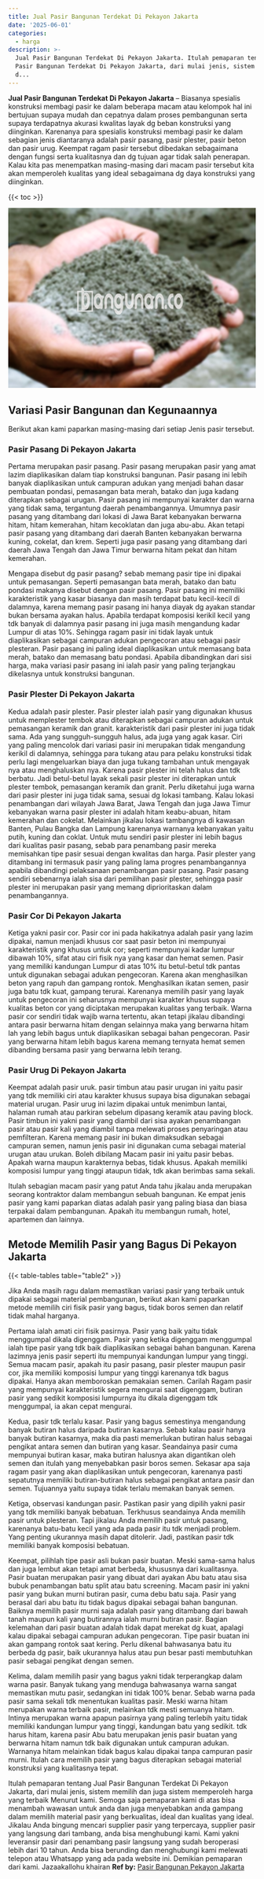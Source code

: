 ```yaml
---
title: Jual Pasir Bangunan Terdekat Di Pekayon Jakarta
date: '2025-06-01'
categories:
  - harga
description: >-
  Jual Pasir Bangunan Terdekat Di Pekayon Jakarta. Itulah pemaparan tentang Jual
  Pasir Bangunan Terdekat Di Pekayon Jakarta, dari mulai jenis, sistem memilih
  d...
---
```


**Jual Pasir Bangunan Terdekat Di Pekayon Jakarta** – Biasanya spesialis konstruksi membagi pasir ke dalam beberapa macam atau kelompok hal ini bertujuan supaya mudah dan cepatnya dalam proses pembangunan serta supaya terdapatnya akurasi kwalitas layak dg beban konstruksi yang diinginkan. Karenanya para spesialis konstruksi membagi pasir ke dalam sebagian jenis diantaranya adalah pasir pasang, pasir plester, pasir beton dan pasir urug. Keempat ragam pasir tersebut dibedakan sebagaimana dengan fungsi serta kualitasnya dan dg tujuan agar tidak salah penerapan. Kalau kita pas menempatkan masing-masing dari macam pasir tersebut kita akan memperoleh kualitas yang ideal sebagaimana dg daya konstruksi yang diinginkan.

{{< toc >}}

![Jual Pasir Bangunan Terdekat Di Pekayon Jakarta](/images/jual-pasir-bangunan-49.png)

## Variasi Pasir Bangunan dan Kegunaannya

Berikut akan kami paparkan masing-masing dari setiap Jenis pasir tersebut.

### Pasir Pasang Di Pekayon Jakarta

Pertama merupakan pasir pasang. Pasir pasang merupakan pasir yang amat lazim diaplikasikan dalam tiap konstruksi bangunan. Pasir pasang ini lebih banyak diaplikasikan untuk campuran adukan yang menjadi bahan dasar pembuatan pondasi, pemasangan bata merah, batako dan juga kadang diterapkan sebagai urugan. Pasir pasang ini mempunyai karakter dan warna yang tidak sama, tergantung daerah penambangannya. Umumnya pasir pasang yang ditambang dari lokasi di Jawa Barat kebanyakan berwarna hitam, hitam kemerahan, hitam kecoklatan dan juga abu-abu. Akan tetapi pasir pasang yang ditambang dari daerah Banten kebanyakan berwarna kuning, cokelat, dan krem. Seperti juga pasir pasang yang ditambang dari daerah Jawa Tengah dan Jawa Timur berwarna hitam pekat dan hitam kemerahan.

Mengapa disebut dg pasir pasang? sebab memang pasir tipe ini dipakai untuk pemasangan. Seperti pemasangan bata merah, batako dan batu pondasi makanya disebut dengan pasir pasang. Pasir pasang ini memiliki karakteristik yang kasar biasanya dan masih terdapat batu kecil-kecil di dalamnya, karena memang pasir pasang ini hanya diayak dg ayakan standar bukan bersama ayakan halus. Apabila terdapat komposisi kerikil kecil yang tdk banyak di dalamnya pasir pasang ini juga masih mengandung kadar Lumpur di atas 10%. Sehingga ragam pasir ini tidak layak untuk diaplikasikan sebagai campuran adukan pengecoran atau sebagai pasir plesteran. Pasir pasang ini paling ideal diaplikasikan untuk memasang bata merah, batako dan memasang batu pondasi. Apabila dibandingkan dari sisi harga, maka variasi pasir pasang ini ialah pasir yang paling terjangkau dikelasnya untuk konstruksi bangunan.

### Pasir Plester Di Pekayon Jakarta

Kedua adalah pasir plester. Pasir plester ialah pasir yang digunakan khusus untuk memplester tembok atau diterapkan sebagai campuran adukan untuk pemasangan keramik dan granit. karakteristik dari pasir plester ini juga tidak sama. Ada yang sungguh-sungguh halus, ada juga yang agak kasar. Ciri yang paling mencolok dari variasi pasir ini merupakan tidak mengandung kerikil di dalamnya, sehingga para tukang atau para pelaku konstruksi tidak perlu lagi mengeluarkan biaya dan juga tukang tambahan untuk mengayak nya atau menghaluskan nya. Karena pasir plester ini telah halus dan tdk berbatu. Jadi betul-betul layak sekali pasir plester ini diterapkan untuk plester tembok, pemasangan keramik dan granit. Perlu diketahui juga warna dari pasir plester ini juga tidak sama, sesuai dg lokasi tambang. Kalau lokasi penambangan dari wilayah Jawa Barat, Jawa Tengah dan juga Jawa Timur kebanyakan warna pasir plester ini adalah hitam keabu-abuan, hitam kemerahan dan cokelat. Melainkan jikalau lokasi tambangnya di kawasan Banten, Pulau Bangka dan Lampung karenanya warnanya kebanyakan yaitu putih, kuning dan coklat. Untuk mutu sendiri pasir plester ini lebih bagus dari kualitas pasir pasang, sebab para penambang pasir mereka memisahkan tipe pasir sesuai dengan kwalitas dan harga. Pasir plester yang ditambang ini termasuk pasir yang paling lama progres penambangannya apabila dibandingi pelaksanaan penambangan pasir pasang. Pasir pasang sendiri sebenarnya ialah sisa dari pemilihan pasir plester, sehingga pasir plester ini merupakan pasir yang memang diprioritaskan dalam penambangannya.

### Pasir Cor Di Pekayon Jakarta

Ketiga yakni pasir cor. Pasir cor ini pada hakikatnya adalah pasir yang lazim dipakai, namun menjadi khusus cor saat pasir beton ini mempunyai karakteristik yang khusus untuk cor; seperti mempunyai kadar lumpur dibawah 10%, sifat atau ciri fisik nya yang kasar dan hemat semen. Pasir yang memiliki kandungan Lumpur di atas 10% itu betul-betul tdk pantas untuk digunakan sebagai adukan pengecoran. Karena akan menghasilkan beton yang rapuh dan gampang rontok. Menghasilkan ikatan semen, pasir juga batu tdk kuat, gampang terurai. Karenanya memilih pasir yang layak untuk pengecoran ini seharusnya mempunyai karakter khusus supaya kualitas beton cor yang diciptakan merupakan kualitas yang terbaik. Warna pasir cor sendiri tidak wajib warna tertentu, akan tetapi jikalau dibandingi antara pasir berwarna hitam dengan selainnya maka yang berwarna hitam lah yang lebih bagus untuk diaplikasikan sebagai bahan pengecoran. Pasir yang berwarna hitam lebih bagus karena memang ternyata hemat semen dibanding bersama pasir yang berwarna lebih terang.

### Pasir Urug Di Pekayon Jakarta

Keempat adalah pasir uruk. pasir timbun atau pasir urugan ini yaitu pasir yang tdk memiliki ciri atau karakter khusus supaya bisa digunakan sebagai material urugan. Pasir urug ini lazim dipakai untuk menimbun lantai, halaman rumah atau parkiran sebelum dipasang keramik atau paving block. Pasir timbun ini yakni pasir yang diambil dari sisa ayakan penambangan pasir atau pasir kali yang diambil tanpa melewati proses penyaringan atau pemfilteran. Karena memang pasir ini bukan dimaksudkan sebagai campuran semen, namun jenis pasir ini digunakan cuma sebagai material urugan atau urukan. Boleh dibilang Macam pasir ini yaitu pasir bebas. Apakah warna maupun karakternya bebas, tidak khusus. Apakah memiliki komposisi lumpur yang tinggi ataupun tidak, tdk akan berimbas sama sekali.

Itulah sebagian macam pasir yang patut Anda tahu jikalau anda merupakan seorang kontraktor dalam membangun sebuah bangunan. Ke empat jenis pasir yang kami paparkan diatas adalah pasir yang paling biasa dan biasa terpakai dalam pembangunan. Apakah itu membangun rumah, hotel, apartemen dan lainnya.

## Metode Memilih Pasir yang Bagus Di Pekayon Jakarta

{{< table-tables table="table2" >}}

Jika Anda masih ragu dalam memastikan variasi pasir yang terbaik untuk dipakai sebagai material pembangunan, berikut akan kami paparkan metode memilih ciri fisik pasir yang bagus, tidak boros semen dan relatif tidak mahal harganya.

Pertama ialah amati ciri fisik pasirnya. Pasir yang baik yaitu tidak menggumpal dikala digenggam. Pasir yang ketika digenggam menggumpal ialah tipe pasir yang tdk baik diaplikasikan sebagai bahan bangunan. Karena lazimnya jenis pasir seperti itu mempunyai kandungan lumpur yang tinggi. Semua macam pasir, apakah itu pasir pasang, pasir plester maupun pasir cor, jika memiliki komposisi lumpur yang tinggi karenanya tdk bagus dipakai. Hanya akan memboroskan pemakaian semen. Carilah Ragam pasir yang mempunyai karakteristik segera mengurai saat digenggam, butiran pasir yang sedikit komposisi lumpurnya itu dikala digenggam tdk menggumpal, ia akan cepat mengurai.

Kedua, pasir tdk terlalu kasar. Pasir yang bagus semestinya mengandung banyak butiran halus daripada butiran kasarnya. Sebab kalau pasir hanya banyak butiran kasarnya, maka dia pasti memerlukan butiran halus sebagai pengikat antara semen dan butiran yang kasar. Seandainya pasir cuma mempunyai butiran kasar, maka butiran halusnya akan digantikan oleh semen dan itulah yang menyebabkan pasir boros semen. Sekasar apa saja ragam pasir yang akan diaplikasikan untuk pengecoran, karenanya pasti sepatutnya memiliki butiran-butiran halus sebagai pengikat antara pasir dan semen. Tujuannya yaitu supaya tidak terlalu memakan banyak semen.

Ketiga, observasi kandungan pasir. Pastikan pasir yang dipilih yakni pasir yang tdk memiliki banyak bebatuan. Terkhusus seandainya Anda memilih pasir untuk plesteran. Tapi jikalau Anda memilih pasir untuk pasang, karenanya batu-batu kecil yang ada pada pasir itu tdk menjadi problem. Yang penting ukurannya masih dapat ditolerir. Jadi, pastikan pasir tdk memiliki banyak komposisi bebatuan.

Keempat, pilihlah tipe pasir asli bukan pasir buatan. Meski sama-sama halus dan juga lembut akan tetapi amat berbeda, khususnya dari kualitasnya. Pasir buatan merupakan pasir yang dibuat dari ayakan Abu batu atau sisa bubuk penambangan batu split atau batu screening. Macam pasir ini yakni pasir yang bukan murni butiran pasir, cuma debu batu saja. Pasir yang berasal dari abu batu itu tidak bagus dipakai sebagai bahan bangunan. Baiknya memilih pasir murni saja adalah pasir yang ditambang dari bawah tanah maupun kali yang butirannya ialah murni butiran pasir. Bagian kelemahan dari pasir buatan adalah tidak dapat merekat dg kuat, apalagi kalau dipakai sebagai campuran adukan pengecoran. Tipe pasir buatan ini akan gampang rontok saat kering. Perlu dikenal bahwasanya batu itu berbeda dg pasir, baik ukurannya halus atau pun besar pasti membutuhkan pasir sebagai pengikat dengan semen.

Kelima, dalam memilih pasir yang bagus yakni tidak terperangkap dalam warna pasir. Banyak tukang yang menduga bahwasanya warna sangat memastikan mutu pasir, sedangkan ini tidak 100% benar. Sebab warna pada pasir sama sekali tdk menentukan kualitas pasir. Meski warna hitam merupakan warna terbaik pasir, melainkan tdk mesti semuanya hitam. Intinya merupakan warna apapun pasirnya yang paling terlebih yaitu tidak memiliki kandungan lumpur yang tinggi, kandungan batu yang sedikit. tdk harus hitam, karena pasir Abu batu merupakan jenis pasir buatan yang berwarna hitam namun tdk baik digunakan untuk campuran adukan. Warnanya hitam melainkan tidak bagus kalau dipakai tanpa campuran pasir murni. Itulah cara memilih pasir yang bagus diterapkan sebagai material konstruksi yang kualitasnya tepat.

Itulah pemaparan tentang Jual Pasir Bangunan Terdekat Di Pekayon Jakarta, dari mulai jenis, sistem memilih dan juga sistem memperoleh harga yang terbaik Menurut kami. Semoga saja pemaparan kami di atas bisa menambah wawasan untuk anda dan juga menyebabkan anda gampang dalam memilih material pasir yang berkualitas, ideal dan kualitas yang ideal. Jikalau Anda bingung mencari supplier pasir yang terpercaya, supplier pasir yang langsung dari tambang, anda bisa menghubungi kami. Kami yakni leveransir pasir dari penambang pasir langsung yang sudah beroperasi lebih dari 10 tahun. Anda bisa berunding dan menghubungi kami melewati telepon atau Whatsapp yang ada pada website ini. Demikian pemaparan dari kami. Jazaakallohu khairan
**Ref by:** [Pasir Bangunan Pekayon Jakarta](https://id.wikipedia.org/wiki/Pasir)
